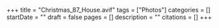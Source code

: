 +++
title = "Christmas_87_House.avif"
tags = ["Photos"]
categories = []
startDate = ""
draft = false
pages = []
description = ""
citations = []
+++
